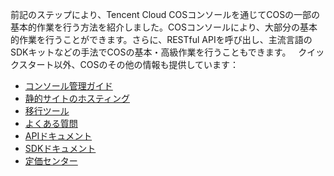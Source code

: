 前記のステップにより、Tencent Cloud COSコンソールを通じてCOSの一部の基本的作業を行う方法を紹介しました。COSコンソールにより、大部分の基本的作業を行うことができます。さらに、RESTful APIを呼び出し、主流言語のSDKキットなどの手法でCOSの基本・高級作業を行うこともできます。
 
クイックスタート以外、COSのその他の情報も提供しています：
- [コンソール管理ガイド](/document/product/436/11365)
- [静的サイトのホスティング](/document/product/436/9512)
- [移行ツール](/document/product/436/7191)
- [よくある質問](/document/product/436/6282)
- [APIドキュメント](/document/product/436/7751)
- [SDKドキュメント](/document/product/436/6474)
- [定価センター](https://buy.cloud.tencent.com/price/cos)

